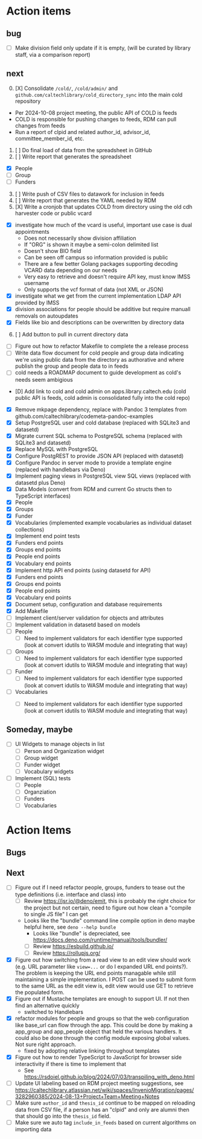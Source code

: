 
Action items
============

bug
---

- [ ] Make division field only update if it is empty, (will be curated by library staff, via a comparison report)

next
----

0. [X] Consolidate `/cold/`, `/cold/admin/` and `github.com/caltechlibrary/cold_directory_sync` into the main cold repository
  - Per 2024-10-08 project meeting, the public API of COLD is feeds
  - COLD is responsible for pushing changes to feeds, RDM can pull changes from feeds
  - Run a report of clpid and related author_id, advisor_id, committee_member_id, etc.
1. [ ] Do final load of data from the spreadsheet in GitHub
2. [ ] Write report that generates the spreadsheet
  - [X] People
  - [ ] Group
  - [ ] Funders
3. [ ] Write push of CSV files to datawork for inclusion in feeds
4. [ ] Write report that generates the YAML needed by RDM
5. [X] Write a cronjob that updates COLD from directory using the old cdh harvester code or public vcard
  - [X] investigate how much of the vcard is useful, important use case is dual appointments
    - Does not necessarily show division affiliation
    - If "ORG" is shown it maybe a semi-colon delimited list
    - Doesn't show BIO field
    - Can be seen off campus so information provided is public
    - There are a few better Golang packages supporting decoding VCARD data depending on our needs
    - Very easy to retrieve and doesn't require API key, must know IMSS username
    - Only supports the vcf format of data (not XML or JSON)
  - [X] investigate what we get from the current implementation LDAP API provided by IMSS
  - [X] division associations for people should be additive but require manuall removals on autoupdates
  - [X] Fields like bio and descriptions can be overwritten by directory data
6. [ ] Add button to pull in current directory data

- [ ] Figure out how to refactor Makefile to complete the a release process
- [ ] Write data flow document for cold people and group data indicating we're using public data from the directory as authorative and where publish the group and people data to in feeds
- [ ] cold needs a ROADMAP document to guide development as cold's needs seem ambigious
- [D] Add link to cold and cold admin on apps.library.caltech.edu (cold public API is feeds, cold admin is consolidated fully into the cold repo)
- [x] Remove mkpage dependency, replace with Pandoc 3 templates from github.com/caltechlibrary/codemeta-pandoc-examples
- [X] Setup PostgreSQL user and cold database (replaced with SQLite3 and datasetd)
- [X] Migrate current SQL schema to PostgreSQL schema (replaced with SQLite3 and datasetd)
- [X] Replace MySQL with PostgreSQL
- [X] Configure PostgREST to provide JSON API (replaced with datasetd)
- [X] Configure Pandoc in server mode to provide a template engine (replaced with handlebars via Deno)
- [X] Implement paging views in PostgreSQL view SQL views (replaced with datasetd plus Deno)
- [X] Data Models (convert from RDM and current Go structs then to TypeScript interfaces)
 - [X] People
 - [X] Groups
 - [X] Funder
 - [X] Vocabularies (implemented example vocabularies as individual dataset collections)
- [X] Implement end point tests
 - [X] Funders end points
 - [X] Groups end points
 - [X] People end points
 - [X] Vocabulary end points
- [X] Implement http API end points (using datasetd for API)
 - [X] Funders end points
 - [X] Groups end points
 - [X] People end points
 - [X] Vocabulary end points
- [X] Document setup, configuration and database requirements
- [X] Add Makefile
- [ ] Implement client/server validation for objects and attributes
 - [ ] Implement validation in datasetd based on models
 - [ ] People
   - [ ] Need to implement validators for each identifier type supported (look at convert idutils to WASM module and integrating that way)
 - [ ] Groups
   - [ ] Need to implement validators for each identifier type supported (look at convert idutils to WASM module and integrating that way)
 - [ ] Funder
   - [ ] Need to implement validators for each identifier type supported (look at convert idutils to WASM module and integrating that way)
 - [ ] Vocabularies
   - [ ] Need to implement validators for each identifier type supported (look at convert idutils to WASM module and integrating that way)


Someday, maybe
--------------

- [ ] UI Widgets to manage objects in list
  - [ ] Person and Organization widget
  - [ ] Group widget
  - [ ] Funder widget
  - [ ] Vocabulary widgets
- [ ] Implement (SQL) tests
  - [ ] People
  - [ ] Organziation
  - [ ] Funders
  - [ ] Vocabularies

# Action Items

## Bugs

## Next

- [ ] Figure out if I need refactor people, groups, funders to tease out the type definitions (i.e. interface and class) into 
  - [ ] Review https://jsr.io/@deno/emit, this is probably the right choice for the project but not certain, need to figure out how clean a "compile to single JS file" I can get
  - Looks like the "bundle" command line compile option in deno maybe helpful here, see `deno --help bundle`
    - Looks like "bundle" is depreciated, see https://docs.deno.com/runtime/manual/tools/bundler/
    - [ ] Review https://esbuild.github.io/
    - [ ] Review https://rollupjs.org/
- [X] Figure out how switching from a read view to an edit view should work (e.g. URL parameter like `view=...` or do I expanded URL end points?). The problem is keeping the URL end points managable while still maintaining a simple implementation. I POST can be used to submit form to the same URL as the edit view is, edit view would use GET to retrieve the populated form. 
- [X] Figure out if Mustache templates are enough to support UI. If not then find an alternative quickly
    - switched to Handlebars
- [X] refactor modules for people and groups so that the web configuration like base\_url can flow through the app. This could be done by making a app\_group and app\_people object that held the various handlers. It could also be done through the config module exposing global values. Not sure right approach.
  - fixed by adopting relative linking throughout templates
- [X] Figure out how to render TypeScript to JavaScript for browser side interactivity if there is time to implement that
    - See https://rsdoiel.github.io/blog/2024/07/03/transpiling_with_deno.html
- [ ] Update UI labeling based on RDM project meeting suggestions, see https://caltechlibrary.atlassian.net/wiki/spaces/InvenioMigration/pages/3282960385/2024-08-13+Project+Team+Meeting+Notes
- [ ] Make sure `author_id` and `thesis_id` continue to be mapped on reloading data from CSV file, if a person has an "clpid" and only are alumni then that should go into the `thesis_id` field.
- [ ] Make sure we auto tag `include_in_feeds` based on current algorithms on importing data
